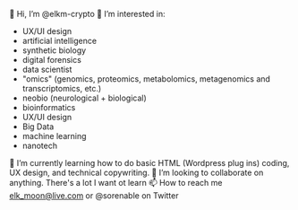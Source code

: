 👋 Hi, I’m @elkm-crypto
👀 I’m interested in:
- UX/UI design
- artificial intelligence
- synthetic biology
- digital forensics
- data scientist
-  "omics" (genomics, proteomics, metabolomics, metagenomics and transcriptomics, etc.)
- neobio (neurological + biological)
- bioinformatics
- UX/UI design
- Big Data
- machine learning
- nanotech

🌱 I’m currently learning how to do basic HTML (Wordpress plug ins) coding, UX design, and technical copywriting.
💞️ I’m looking to collaborate on anything. There's a lot I want ot learn
📫 How to reach me elk_moon@live.com or @sorenable on Twitter

<!---
elkm-crypto/elkm-crypto is a ✨ special ✨ repository because its `README.md` (this file) appears on your GitHub profile.
You can click the Preview link to take a look at your changes.
--->
